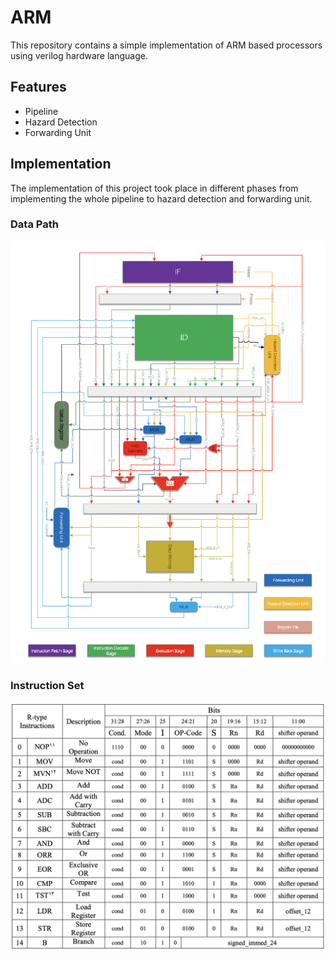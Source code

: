 # ARM

This repository contains a simple implementation of ARM based processors using verilog hardware language.

## Features 
* Pipeline
* Hazard Detection
* Forwarding Unit

## Implementation 

The implementation of this project took place in different phases from implementing the whole pipeline to hazard detection and forwarding unit. 

### Data Path


![Datapath](./Datapath.png)

### Instruction Set

![ISA](./Instruction_set.png)
